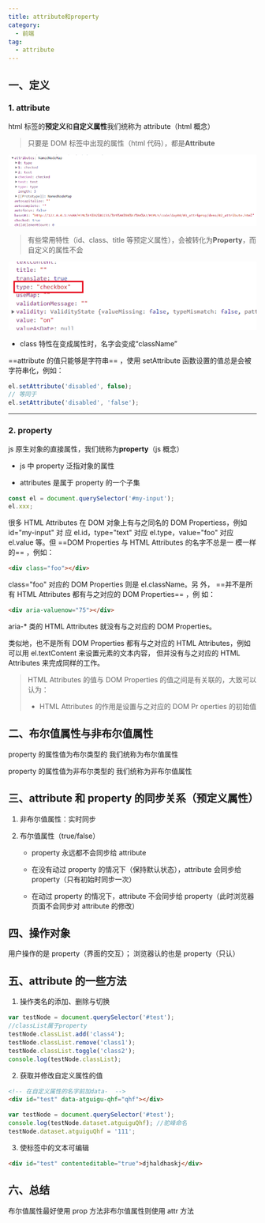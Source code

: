 ```yaml
---
title: attribute和property
category:
  - 前端
tag:
  - attribute
---
```


## 一、定义

### 1. attribute

html 标签的**预定义**和**自定义属性**我们统称为 attribute（html 概念）

> 只要是 DOM 标签中出现的属性（html 代码），都是**Attribute**

![image-20221123100921950](./images/attributes.png)

> 有些常用特性（id、class、title 等预定义属性），会被转化为**Property**，而自定义的属性不会

![image-20221123101054215](./images/property.png)

- class 特性在变成属性时，名字会变成“className”

==attribute 的值只能够是字符串== ，使用 setAttribute 函数设置的值总是会被字符串化，例如：

```js
el.setAttribute('disabled', false);
// 等同于
el.setAttribute('disabled', 'false');
```

---

### 2. property

js 原生对象的直接属性，我们统称为**property**（js 概念）

- js 中 property 泛指对象的属性

- attributes 是属于 property 的一个子集

```js
const el = document.querySelector('#my-input');
el.xxx;
```

很多 HTML Attributes 在 DOM 对象上有与之同名的 DOM Propertiess，例如 id="my-input" 对 应 el.id，type="text" 对应 el.type，value="foo" 对应 el.value 等。但 ==DOM Properties 与 HTML Attributes 的名字不总是一 模一样的== ，例如：

```html
<div class="foo"></div>
```

class="foo" 对应的 DOM Properties 则是 el.className。另 外， ==并不是所有 HTML Attributes 都有与之对应的 DOM Properties== ，例 如：

```html
<div aria-valuenow="75"></div>
```

aria-\* 类的 HTML Attributes 就没有与之对应的 DOM Properties。

类似地，也不是所有 DOM Properties 都有与之对应的 HTML Attributes，例如可以用 el.textContent 来设置元素的文本内容， 但并没有与之对应的 HTML Attributes 来完成同样的工作。

> HTML Attributes 的值与 DOM Properties 的值之间是有关联的，大致可以认为：
>
> - HTML Attributes 的作用是设置与之对应的 DOM Pr operties 的初始值

## 二、布尔值属性与非布尔值属性

property 的属性值为布尔类型的 我们统称为布尔值属性

property 的属性值为非布尔类型的 我们统称为非布尔值属性

## 三、attribute 和 property 的同步关系（预定义属性）

1. 非布尔值属性：实时同步

2. 布尔值属性（true/false）

   - property 永远都不会同步给 attribute

   - 在没有动过 property 的情况下（保持默认状态），attribute 会同步给 property（只有初始时同步一次）
   - 在动过 property 的情况下，attribute 不会同步给 property（此时浏览器页面不会同步对 attribute 的修改）

## 四、操作对象

用户操作的是 property（界面的交互）； 浏览器认的也是 property（只认）

## 五、attribute 的一些方法

1. 操作类名的添加、删除与切换

```js
var testNode = document.querySelector('#test');
//classList属于property
testNode.classList.add('class4');
testNode.classList.remove('class1');
testNode.classList.toggle('class2');
console.log(testNode.classList);
```

2. 获取并修改自定义属性的值

```html
<!-- 在自定义属性的名字前加data-  -->
<div id="test" data-atguigu-qhf="qhf"></div>
```

```js
var testNode = document.querySelector('#test');
console.log(testNode.dataset.atguiguQhf); //驼峰命名
testNode.dataset.atguiguQhf = '111';
```

3. 使标签中的文本可编辑

```html
<div id="test" contenteditable="true">djhaldhaskj</div>
```

## 六、总结

布尔值属性最好使用 prop 方法非布尔值属性则使用 attr 方法
